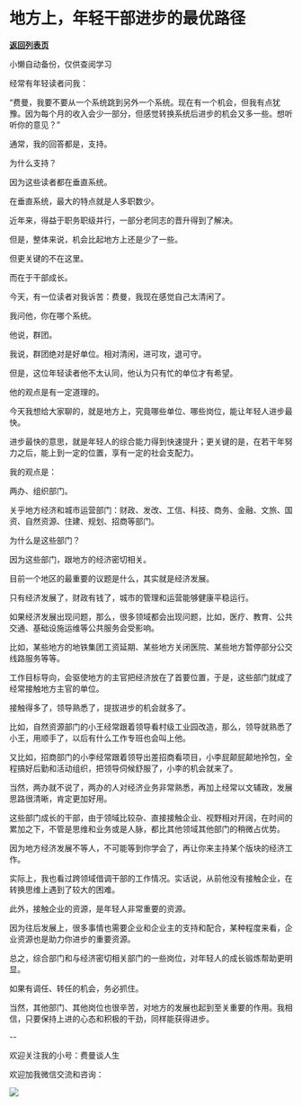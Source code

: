 # 地方上，年轻干部进步的最优路径

[**返回列表页**](/gzh/费曼的小茶馆)

小懒自动备份，仅供查阅学习

经常有年轻读者问我：  

“费曼，我要不要从一个系统跳到另外一个系统。现在有一个机会，但我有点犹豫。因为每个月的收入会少一部分，但感觉转换系统后进步的机会又多一些。想听听你的意见？”  

通常，我的回答都是，支持。

为什么支持？  

因为这些读者都在垂直系统。

在垂直系统，最大的特点就是人多职数少。

近年来，得益于职务职级并行，一部分老同志的晋升得到了解决。

但是，整体来说，机会比起地方上还是少了一些。

但更关键的不在这里。

而在于干部成长。

今天，有一位读者对我诉苦：费曼，我现在感觉自己太清闲了。  

我问他，你在哪个系统。

他说，群团。

我说，群团绝对是好单位。相对清闲，进可攻，退可守。  

但是，这位年轻读者他不太认同，他认为只有忙的单位才有希望。

他的观点是有一定道理的。  

今天我想给大家聊的，就是地方上，究竟哪些单位、哪些岗位，能让年轻人进步最快。

进步最快的意思，就是年轻人的综合能力得到快速提升；更关键的是，在若干年努力之后，能上到一定的位置，享有一定的社会支配力。  

我的观点是：  

两办、组织部门。  

关乎地方经济和城市运营部门：财政、发改、工信、科技、商务、金融、文旅、国资、自然资源、住建、规划、招商等部门。  

为什么是这些部门？  

因为这些部门，跟地方的经济密切相关。

目前一个地区的最重要的议题是什么，其实就是经济发展。  

只有经济发展了，财政有钱了，城市的管理和运营能够健康平稳运行。  

如果经济发展出现问题，那么，很多领域都会出现问题，比如，医疗、教育、公共交通、基础设施运维等公共服务会受影响。  

比如，某些地方的地铁集团工资延期、某些地方关闭医院、某些地方暂停部分公交线路服务等等。

工作目标导向，会驱使地方的主官把经济放在了首要位置，于是，这些部门就成了经常接触地方主官的单位。

接触得多了，领导熟悉了，提拔进步的机会就多了。  

比如，自然资源部门的小王经常跟着领导看村级工业园改造，那么，领导就熟悉了小王，用顺手了，以后有什么工作专班也会叫上他。

又比如，招商部门的小李经常跟着领导出差招商看项目，小李屁颠屁颠地拎包，全程搞好后勤和活动组织，把领导伺候舒服了，小李的机会就来了。

当然，两办就不说了，两办的人对经济业务非常熟悉，再加上经常以文辅政，发展思路很清晰，肯定更加好用。

这些部门成长的干部，由于领域比较杂、直接接触企业、视野相对开阔，在时间的累加之下，不管是思维和业务或是人脉，都比其他领域其他部门的稍微占优势。  

因为地方经济发展不等人，不可能等到你学会了，再让你来主持某个版块的经济工作。  

实际上，我也看过跨领域借调干部的工作情况。实话说，从前他没有接触企业，在转换思维上遇到了较大的困难。

此外，接触企业的资源，是年轻人非常重要的资源。  

因为往后发展上，很多事情也需要企业和企业主的支持和配合，某种程度来看，企业资源也是助力你进步的重要资源。

总之，综合部门和与经济密切相关部门的一些岗位，对年轻人的成长锻炼帮助更明显。

如果有调任、转任的机会，务必抓住。

当然，其他部门、其他岗位也很辛苦，对地方的发展也起到至关重要的作用。我相信，只要保持上进的心态和积极的干劲，同样能获得进步。

\--  

欢迎关注我的小号：费曼谈人生  

欢迎加我微信交流和咨询：

![](https://mmbiz.qpic.cn/mmbiz_jpg/4ufdCXwkRArXJOgKic3pgrRsdiawr1ibm7mzPQvlZ8ceOlTw0g6TicS0NCIt6duqBrYAj2ElGykGf0WLqTeDmKEHJQ/640?wx_fmt=jpeg)

  

  

